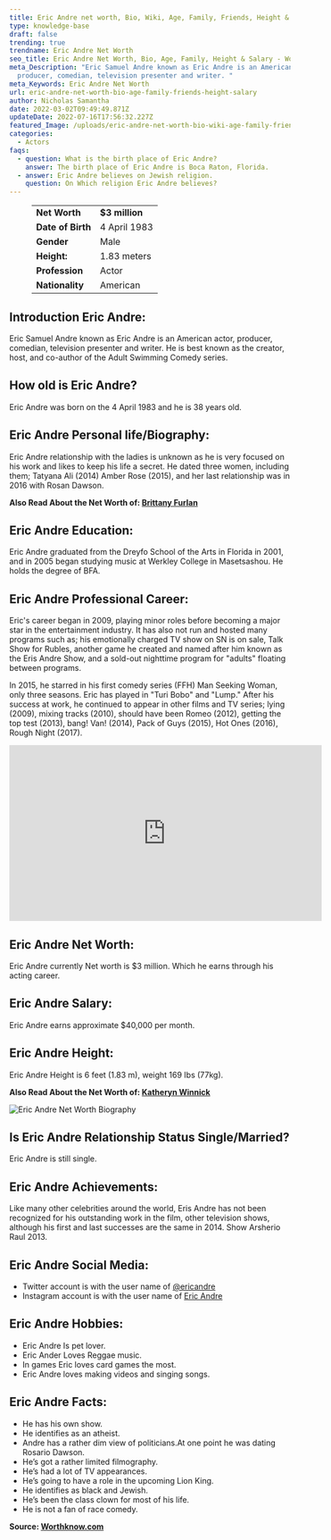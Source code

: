 ```yaml
---
title: Eric Andre net worth, Bio, Wiki, Age, Family, Friends, Height & Salary
type: knowledge-base
draft: false
trending: true
trendname: Eric Andre Net Worth
seo_title: Eric Andre Net Worth, Bio, Age, Family, Height & Salary - WorthKnow
meta_Description: "Eric Samuel Andre known as Eric Andre is an American actor,
  producer, comedian, television presenter and writer. "
meta_Keywords: Eric Andre Net Worth
url: eric-andre-net-worth-bio-age-family-friends-height-salary
author: Nicholas Samantha
date: 2022-03-02T09:49:49.871Z
updateDate: 2022-07-16T17:56:32.227Z
featured_Image: /uploads/eric-andre-net-worth-bio-wiki-age-family-friends-height-salary.png
categories:
  - Actors
faqs:
  - question: What is the birth place of Eric Andre?
    answer: The birth place of Eric Andre is Boca Raton, Florida.
  - answer: Eric Andre believes on Jewish religion.
    question: On Which religion Eric Andre believes?
---
```

<figure class="wp-block-table is-style-stripes">
  <table>
    <tbody>
      <tr>
        <td>
          <strong>Net Worth</strong>
        </td>
        <td>
          <strong>$3 million</strong>
        </td>
      </tr>
      <tr>
        <td>
          <strong>Date of Birth</strong>
        </td>
        <td>4 April 1983</td>
      </tr>
      <tr>
        <td>
          <strong>Gender</strong>
        </td>
        <td>Male</td>
      </tr>
      <tr>
        <td>
          <strong>Height:</strong>
        </td>
        <td>1.83 meters</td>
      </tr>
      <tr>
        <td>
          <strong>Profession</strong>
        </td>
        <td>Actor</td>
      </tr>
      <tr>
        <td>
          <strong>Nationality</strong>
        </td>
        <td>American</td>
      </tr>
    </tbody>
  </table>
</figure>

## **Introduction Eric Andre:**

Eric Samuel Andre known as Eric Andre is an American actor, producer, comedian, television presenter and writer. He is best known as the creator, host, and co-author of the Adult Swimming Comedy series.

## **How old is Eric Andre?**

Eric Andre was born on the 4 April 1983 and he is 38 years old.

## **Eric Andre Personal life/Biography:**

Eric Andre relationship with the ladies is unknown as he is very focused on his work and likes to keep his life a secret. He dated three women, including them; Tatyana Ali (2014) Amber Rose (2015), and her last relationship was in 2016 with Rosan Dawson.

**Also Read About the Net Worth of: <a href="https://worthknow.com/brittany-furlan-net-worth-bio-wiki-age-family-friends-height-salary/" target="_blank" rel="noopener">Brittany Furlan</a>**

## **Eric Andre Education:**

Eric Andre graduated from the Dreyfo School of the Arts in Florida in 2001, and in 2005 began studying music at Werkley College in Masetsashou. He holds the degree of BFA.

## **Eric Andre Professional Career:**

Eric's career began in 2009, playing minor roles before becoming a major star in the entertainment industry. It has also not run and hosted many programs such as; his emotionally charged TV show on SN is on sale, Talk Show for Rubles, another game he created and named after him known as the Eris Andre Show, and a sold-out nighttime program for "adults" floating between programs.

 In 2015, he starred in his first comedy series (FFH) Man Seeking Woman, only three seasons. Eric has played in "Turi Bobo" and "Lump." After his success at work, he continued to appear in other films and TV series; lying (2009), mixing tracks (2010), should have been Romeo (2012), getting the top test (2013), bang! Van! (2014), Pack of Guys (2015), Hot Ones (2016), Rough Night (2017).

<iframe width="560" height="315" src="https://www.youtube.com/embed/AjtEGvXu4tU" title="YouTube video player" frameborder="0" allow="accelerometer; autoplay; clipboard-write; encrypted-media; gyroscope; picture-in-picture" allowfullscreen></iframe>

## **Eric Andre Net Worth:**

Eric Andre currently Net worth is $3 million. Which he earns through his acting career.

## **Eric Andre Salary:**

Eric Andre earns approximate $40,000 per month.

## **Eric Andre Height:**

Eric Andre Height is 6 feet (1.83 m), weight 169 Ibs (77kg).

**Also Read About the Net Worth of: <a href="https://worthknow.com/katheryn-winnick-net-worth-bio-wiki-age-family-friends-height-salary/" target="_blank" rel="noopener">Katheryn Winnick</a>**

![Eric Andre Net Worth Biography](/uploads/eric-andre-net-worth-bio-and-details.webp)

## **Is Eric Andre Relationship Status Single/Married?**

Eric Andre is still single.

## **Eric Andre Achievements:**

Like many other celebrities around the world, Eris Andre has not been recognized for his outstanding work in the film, other television shows, although his first and last successes are the same in 2014. Show Arsherio Raul 2013.

## **Eric Andre Social Media:**

* Twitter account is with the user name of <a href="https://twitter.com/ericandre" rel="nofollow">@ericandre</a>
* Instagram account is with the user name of <a href="https://www.instagram.com/ericfuckingandre/" rel="nofollow">Eric Andre</a>

## **Eric Andre Hobbies:**

* Eric Andre Is pet lover.
* Eric Ander Loves Reggae music.
* In games Eric loves card games the most.
* Eric Andre loves making videos and singing songs.

## **Eric Andre Facts:**

* He has his own show.
* He identifies as an atheist.
* Andre has a rather dim view of politicians.At one point he was dating Rosario Dawson.
* He’s got a rather limited filmography.
* He’s had a lot of TV appearances.
* He’s going to have a role in the upcoming Lion King.
* He identifies as black and Jewish.
* He’s been the class clown for most of his life.
* He is not a fan of race comedy.

**Source: <a href="https://worthknow.com/" target="_blank" rel="noopener">Worthknow.com</a>**